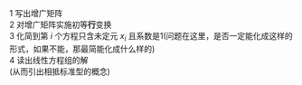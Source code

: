 1 写出增广矩阵  
2 对增广矩阵实施初等**行**变换  
3 化简到第 $i$ 个方程只含未定元 $x_i$ 且系数是1(问题在这里，是否一定能化成这样的形式，如果不能，那最简能化成什么样的)  
4 读出线性方程组的解  
(从而引出相抵标准型的概念)  
